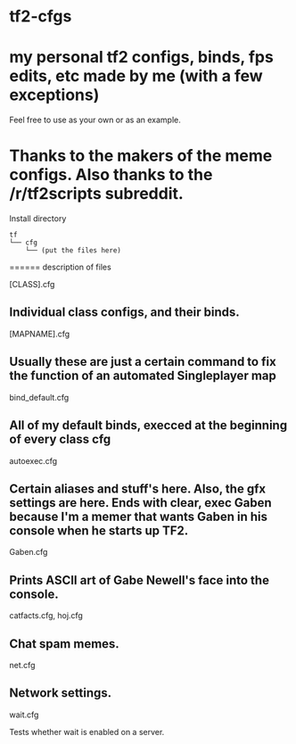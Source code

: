 # tf2-cfgs
my personal tf2 configs, binds, fps edits, etc made by me (with a few exceptions)
=====
Feel free to use as your own or as an example. 

Thanks to the makers of the meme configs. Also thanks to the /r/tf2scripts subreddit.
======
Install directory

```
tf
└── cfg
    └── (put the files here)
```
======
description of files

[CLASS].cfg

Individual class configs, and their binds.
-----
[MAPNAME].cfg

Usually these are just a certain command to fix the function of an automated Singleplayer map
-----
bind_default.cfg

All of my default binds, execced at the beginning of every class cfg
-----
autoexec.cfg

Certain aliases and stuff's here. Also, the gfx settings are here. Ends with clear, exec Gaben because I'm a memer that wants Gaben in his console when he starts up TF2.
-----
Gaben.cfg

Prints ASCII art of Gabe Newell's face into the console.
-----
catfacts.cfg, hoj.cfg

Chat spam memes.
-----
net.cfg

Network settings.
-----
wait.cfg

Tests whether wait is enabled on a server.
